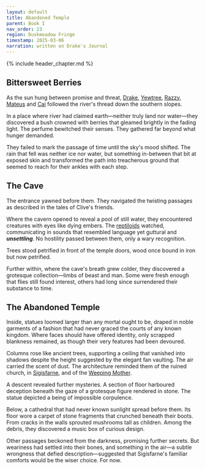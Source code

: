 ```yaml
---
layout: default
title: Abandoned Temple
parent: Book I
nav_order: 23
region: Duskmeadow Fringe
timestamp: 2025-03-06
narration: written on Drake's Journal
---
```


{% include header_chapter.md %}

## Bittersweet Berries

As the sun hung between promise and threat, [Drake](../../directory/Sigisfarne/Drake.md), [Yewtree](../../directory/Sigisfarne/Yewtree.md), [Razzy](../../directory/Sigisfarne/Razvan.md), [Mateus](../../directory/Sigisfarne/Mateus.md) and [Cai](../../directory/Sigisfarne/Cai.md) followed the river's thread down the southern slopes. 

In a place where river had claimed earth—neither truly land nor water—they discovered a bush crowned with berries that gleamed brightly in the fading light. The perfume bewitched their senses. They gathered far beyond what hunger demanded.

They failed to mark the passage of time until the sky's mood shifted. The rain that fell was neither ice nor water, but something in-between that bit at exposed skin and transformed the path into treacherous ground that seemed to reach for their ankles with each step.

## The Cave

The entrance yawned before them. They navigated the twisting passages as described in the tales of Clive's friends.

Where the cavern opened to reveal a pool of still water, they encountered creatures with eyes like dying embers. The [reptiloids](../../directory/DuskmeadowFringe/Reptiloids.md) watched, communicating in sounds that resembled language yet guttural and ***unsettling***. No hostility passed between them, only a wary recognition.

Trees stood petrified in front of the temple doors, wood once bound in iron but now petrified.

Further within, where the cave's breath grew colder, they discovered a grotesque collection—limbs of beast and man. Some were fresh enough that flies still found interest, others had long since surrendered their substance to time.

## The Abandoned Temple

Inside, statues loomed larger than any mortal ought to be, draped in noble garments of a fashion that had never graced the courts of any known kingdom. Where faces should have offered identity, only scrapped blankness remained, as though their very features had been devoured.

Columns rose like ancient trees, supporting a ceiling that vanished into shadows despite the height suggested by the elegant fan vaulting. The air carried the scent of dust. The architecture reminded them of the ruined church, in [Sigisfarne](../../directory/Sigisfarne/index.md), and of the [Weeping Mother](../../directory/weepingMother/index.md).

A descent revealed further mysteries. A section of floor harboured deception beneath the gaze of a grotesque figure rendered in stone. The statue depicted a being of impossible corpulence.

Below, a cathedral that had never known sunlight spread before them. Its floor wore a carpet of stone fragments that crunched beneath their boots. From cracks in the walls sprouted mushrooms tall as children. Among the debris, they discovered a music box of curious design.

Other passages beckoned from the darkness, promising further secrets. But weariness had settled into their bones, and something in the air—a subtle wrongness that defied description—suggested that Sigisfarne's familiar comforts would be the wiser choice. For now.